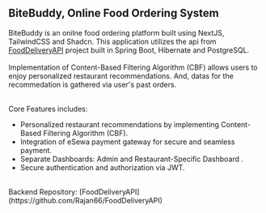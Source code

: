 ## **BiteBuddy, Online Food Ordering System**
BiteBuddy is an onilne food ordering platform built using NextJS, TailwindCSS and Shadcn. This application utilizes the api from [FoodDeliveryAPI](https://github.com/Rajan66/FoodDeliveryAPI) project built in Spring Boot, Hibernate and PostgreSQL.
<br/><br/>
Implementation of Content-Based Filtering Algorithm (CBF) allows users to enjoy personalized restaurant recommendations. And, datas for the recommedation is gathered via user's past orders.<br/><br/>

Core Features includes:
  - Personalized restaurant recommendations by implementing Content-Based Filtering Algorithm (CBF).
  - Integration of eSewa payment gateway for secure and seamless payment.
  - Separate Dashboards: Admin and Restaurant-Specific Dashboard .
  - Secure authentication and authorization via JWT.
<br/>
Backend Repository: [FoodDeliveryAPI](https://github.com/Rajan66/FoodDeliveryAPI)

